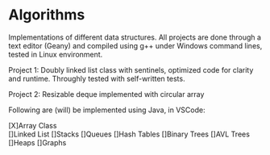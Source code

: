 # Algorithms

Implementations of different data structures.
All projects are done through a text editor (Geany) and compiled using g++ under Windows command lines, tested in Linux environment.

Project 1: Doubly linked list class with sentinels, optimized code for clarity and runtime. Throughly tested with self-written tests.

Project 2: Resizable deque implemented with circular array 

Following are (will) be implemented using Java, in VSCode: 

[X]Array Class  
[]Linked List 
[]Stacks 
[]Queues 
[]Hash Tables 
[]Binary Trees 
[]AVL Trees 
[]Heaps 
[]Graphs 
